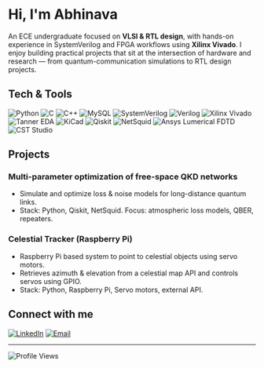 # Hi, I'm Abhinava

An ECE undergraduate focused on **VLSI & RTL design**, with hands-on experience in SystemVerilog and FPGA workflows using **Xilinx Vivado**. I enjoy building practical projects that sit at the intersection of hardware and research — from quantum-communication simulations to RTL design projects.


## Tech & Tools  

![Python](https://img.shields.io/badge/Python-3776AB?logo=python&logoColor=white&style=for-the-badge) 
![C](https://img.shields.io/badge/C-00599C?logo=c&logoColor=white&style=for-the-badge) 
![C++](https://img.shields.io/badge/C++-00599C?logo=c%2B%2B&logoColor=white&style=for-the-badge) 
![MySQL](https://img.shields.io/badge/MySQL-4479A1?logo=mysql&logoColor=white&style=for-the-badge) 
![SystemVerilog](https://img.shields.io/badge/SystemVerilog-blue?logo=verilog&logoColor=white&style=for-the-badge) 
![Verilog](https://img.shields.io/badge/Verilog-darkblue?logo=verilog&logoColor=white&style=for-the-badge) 
![Xilinx Vivado](https://img.shields.io/badge/Xilinx%20Vivado-red?logo=xilinx&logoColor=white&style=for-the-badge) 
![Tanner EDA](https://img.shields.io/badge/Tanner%20EDA-orange?style=for-the-badge) 
![KiCad](https://img.shields.io/badge/KiCad-314CB0?logo=kicad&logoColor=white&style=for-the-badge) 
![Qiskit](https://img.shields.io/badge/Qiskit-6929C4?logo=ibm&logoColor=white&style=for-the-badge) 
![NetSquid](https://img.shields.io/badge/NetSquid-teal?style=for-the-badge) 
![Ansys Lumerical FDTD](https://img.shields.io/badge/Ansys%20Lumerical%20FDTD-FFB71B?logo=ansys&logoColor=black&style=for-the-badge) 
![CST Studio](https://img.shields.io/badge/CST%20Studio-darkgreen?logo=siemens&logoColor=white&style=for-the-badge)  


## Projects
### Multi-parameter optimization of free-space QKD networks
- Simulate and optimize loss & noise models for long-distance quantum links.  
- Stack: Python, Qiskit, NetSquid. Focus: atmospheric loss models, QBER, repeaters.  

### Celestial Tracker (Raspberry Pi)
- Raspberry Pi based system to point to celestial objects using servo motors.  
- Retrieves azimuth & elevation from a celestial map API and controls servos using GPIO.  
- Stack: Python, Raspberry Pi, Servo motors, external API.


## Connect with me  

[![LinkedIn](https://img.shields.io/badge/LinkedIn-0A66C2?logo=linkedin&logoColor=white&style=for-the-badge)](www.linkedin.com/in/abhinava-madhava-j/) 
[![Email](https://img.shields.io/badge/Email-D14836?logo=gmail&logoColor=white&style=for-the-badge)](mailto:abhinavmadj@gmail.com) 

 ---
![Profile Views](https://komarev.com/ghpvc/?username=AbhinavMadJ&label=Profile%20Views&color=0e75b6&style=for-the-badge)


